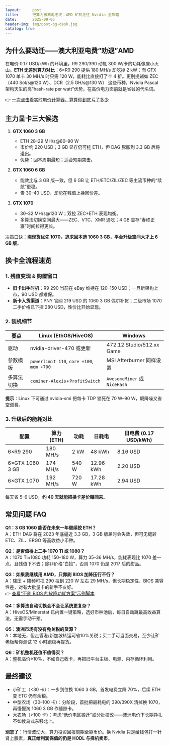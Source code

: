 ```yaml
---
layout:     post
title:      把算力搬离电老虎：AMD 矿机迁往 Nvidia 全攻略
date:       2025-09-05
header-img: img/post-bg-desk.jpg
catalog: true
---
```


## 为什么要动迁——澳大利亚电费“劝退”AMD  
在电价 0.17 USD/kWh 的环境里，R9 290/390 动辄 300 W/卡的功耗像座小火山。**ETH 无差别算力对比**：6×R9 290 提供 180 MH/s 却吃掉 2 kW；而 GTX 1070 单卡 30 MH/s 时只需 120 W，能耗比直接打了个 4 折。更别提诸如 ZEC（440 Sol/s@120 W）、DCR（2.5 GH/s@130 W） 这些币种，Nvidia Pascal 架构天生的高“hash-rate per watt”优势，在高价电力面前就是省钱的代名词。

👉 [一次点击看实时电价计算器，算算你到底亏了多少](https://okxdog.com/)

## 主力显卡三大候选
1. **GTX 1060 3 GB**  
   - ETH 28–29 MH/s@80–90 W  
   - 市价约 220 USD；3 GB 显存仍可挖 ETH，但 DAG 膨胀到 3.3 GB 后将退出。  
   - 优势：回本周期最短；适合短期突击。  

2. **GTX 1060 6 GB**  
   - 能效比与 3 GB 版一致，但 6 GB 让 ETH/ETC/ZIL/ZEC 等主流币种的“续航”更稳。  
   - 贵 30–40 USD，却能在残值上挽回价差。  

3. **GTX 1070**  
   - 30–32 MH/s@120 W；双挖 ZEC+ETH 表现均衡。  
   - 多算法切换空间最大——ZEC、VTC、XMR 通吃；4 GB 显存“寿终正寝”时间拉得更长。  

决策口诀：**囤现货优先 1070，追求回本选 1060 3 GB，平台升级空间大才上 6 GB 版**。

## 换卡全流程速览
### 1. 残值变现 & 购置窗口
- **旧卡出手时机**：R9 290 当前在 eBay 维持在 120–150 USD；一旦新架构上市，90 USD 都难保。  
- **新卡入货渠道**：PNY 官网 219 USD 的 1060 3 GB 偶尔补货；二级市场 1070 二手价格已下探 280 USD，性价比开始显现。  

### 2. 装机细节
| 要点 | Linux (EthOS/HiveOS) | Windows |
|---|---|---|
| 驱动 | nvidia-driver-470 或更新 | 472.12 Studio/512.xx Game |
| 参数模板 | `powerlimit 110`, `core +100`, `mem +700` | MSI Afterburner 同样设置 |
| 多算法切换 | `ccminer-Alexis`+`ProfitSwitch` | `AwesomeMiner` 或 `NiceHash` |

**提示**：Linux 下可通过 nvidia-smi 把每卡 TDP 锁死在 70 W–90 W，既降噪又省空调费。

### 3. 升级后的能耗对比
| 配置 | 算力 (ETH) | 功耗 | 日耗电 | 日电费 (0.17 USD/kWh) |
|---|---|---|---|---|
| 6×R9 290 | 180 MH/s | 2 kW | 48 kWh | 8.16 USD |
| 6×GTX 1060 3 GB | 174 MH/s | 540 W | 12.96 kWh | 2.20 USD |
| 6×GTX 1070 | 192 MH/s | 720 W | 17.28 kWh | 2.94 USD |

每天省 5–6 USD，**约 40 天就能把换卡差价赚回来**。

## 常见问题 FAQ

**Q1：3 GB 1060 能否在未来一年继续挖 ETH？**  
A：ETH DAG 将在 2023 年底逼近 3.3 GB，3 GB 版届时会失效，但可无缝转 ETC、ZIL、ERGO 等高收益小币种。

**Q2：是否值得上二手 1070 Ti 或 1080？**  
A：1070 Ti≈1080 功耗 150–180 W，算力 35–36 MH/s，能耗表现比 1070 差一点，且残值下不去；除非价格“白捡”，否则 1070 仍是 2017 后的甜品。

**Q3：如果我继续用 AMD，只靠刷 BIOS 加降压行不行？**  
A：降压 + 降频可把 290 拉到 220 W 左右 29 MH/s，但长期稳定性、BIOS 兼容性差，对有大批量卡的新手不友好。  
👉 [查看“不刷 BIOS 的软降功耗方案”示例脚本](https://okxdog.com/)

**Q4：多算法自动切换会不会让系统更复杂？**  
A：HiveOS/Minerstat 已内置一键策略，选好币种池后，每日自动跳最高收益算法，无需手动干预。

**Q5：澳洲市场有没有免关税的货源？**  
A：本地无，但走香港/新加坡转运可省10%关税；买二手可当面交易，至少让矿老板帮你测试 12 小时跑稳再提货。

**Q6：矿机整机还值不值得买？**  
A：整机溢价≥10%，不如自己收卡，再把旧平台主板、电源、内存循环利用。

## 最终建议
- 小矿工（<30 卡）：一步到位换 1060 3 GB，首发电费立降 70%，后续 ETH 变 ETC 仍有余粮。  
- 中型农场（30–100 卡）：分阶段，首批把最耗电的 390/390X 清掉换 1070，再慢慢淘 1060 3 GB 作缝隙卡。  
- 大农场（>100 卡）：考虑“低价电区搬迁”或分批技改——澳洲电价下长期挣扎不如候鸟式东移北上。  

**别忘了**：行情波动大，算力投资回报周期全靠币价。换 Nvidia 只是给钱包打一针肾上腺素，**真正给利润保值的仍是 HODL 与择机卖币**。